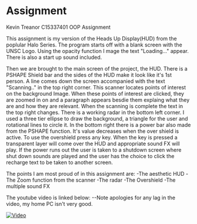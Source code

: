 # Assignment
Kevin Treanor C15337401 OOP Assignment

This assignment is my version of the Heads Up Display(HUD) from the poplular Halo Series. The program starts off with a blank screen with the UNSC Logo. Using the opacity function I mage the text "Loading..." appear. There is also a start up sound included.

Then we are brought to the main screen of the project, the HUD. There is a PSHAPE Shield bar and the sides of the HUD make it look like it's 1st person. A line comes down the screen accompanied with the text "Scanning.." in the top right corner. This scanner locates points of interest on the background Image. When these points of interest are clicked, they are zoomed in on and a paragraph appears besdie them explaing what they are and how they are relevant. When the scanning is complete the text in the top right changes. There is a working radar in the bottom left corner. I used a three tier ellipse to draw the background, a triangle for the user and rotational lines to circle it. In the bottom right there is a power bar also made from the PSHAPE function. It's value decreases when the over shield is active. To use the overshield press any key. When the key is pressed a transparent layer will come over the HUD and appropriate sound FX will play. If the power runs out the user is taken to a shutdown screen where shut down sounds are played and the user has the choice to click the recharge text to be taken to another screen.

The points I am most proud of in this assignment are:
-The aesthetic HUD
-The Zoom function from the scanner
-The radar
-The Overshield
-The multiple sound FX

The youtube video is linked below:         --Note apologies for any lag in the video, my home PC isn't very good.

[![Video](http://img.youtube.com/vi/YOUTUBE_VIDEO_ID_HERE/0.jpg)](http://www.youtube.com/watch?v=https://www.youtube.com/watch?v=DMT4uL1dJKw)
